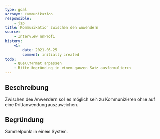 ```yaml
---
type: goal
acronym: Kommunikation
responsible:
    - jsp
title: Kommunikation zwischen den Anwendern
source:
    - Interview nnProf1
history:
    v1:
        date: 2021-06-25
        comment: initially created
todo:
    - Quellformat anpassen
    - Bitte Begründung in einem ganzen Satz ausformulieren
---
```


## Beschreibung

Zwischen den Anwendern soll es möglich sein zu Kommunizieren ohne auf eine Drittanwendung auszuweichen.

## Begründung

Sammelpunkt in einem System.
